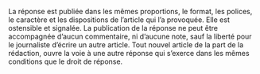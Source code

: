 La réponse est publiée dans les mêmes proportions, le format, les polices, le caractère et les dispositions de l’article qui l’a provoquée. Elle est ostensible et signalée.
La publication de la réponse ne peut être accompagnée d’aucun commentaire, ni d’aucune note, sauf la liberté pour le journaliste d’écrire un autre article.
Tout nouvel article de la part de la rédaction, ouvre la voie à une autre réponse qui s’exerce dans les mêmes conditions que le droit de réponse.
